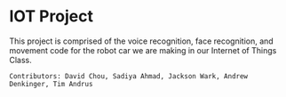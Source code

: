 # IOT Project
This project is comprised of the voice recognition, face recognition, and movement code for the robot car we are making in our Internet of Things Class.

```
Contributors: David Chou, Sadiya Ahmad, Jackson Wark, Andrew Denkinger, Tim Andrus
```
